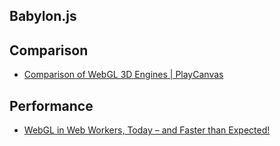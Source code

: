 ## Babylon.js

## Comparison
- [Comparison of WebGL 3D Engines | PlayCanvas](https://playcanvas.com/project/337758/overview/comparison-of-webgl-3d-engines)

## Performance
- [WebGL in Web Workers, Today – and Faster than Expected!](https://blog.mozilla.org/research/2014/07/22/webgl-in-web-workers-today-and-faster-than-expected/)
